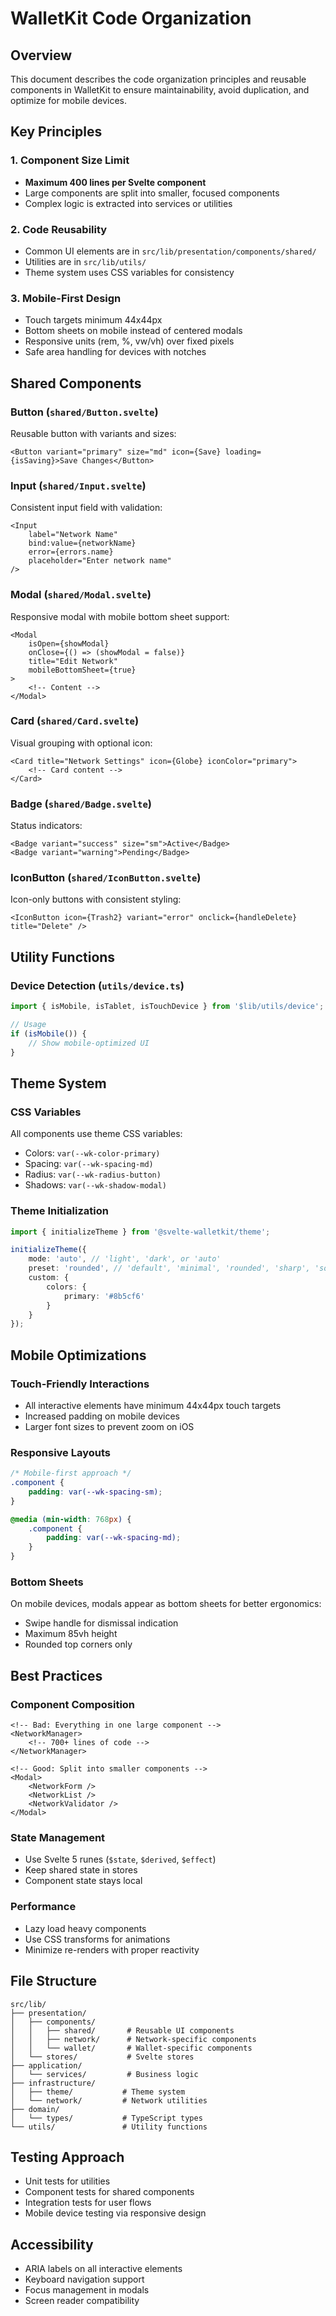 # WalletKit Code Organization

## Overview

This document describes the code organization principles and reusable components in WalletKit to ensure maintainability, avoid duplication, and optimize for mobile devices.

## Key Principles

### 1. Component Size Limit

- **Maximum 400 lines per Svelte component**
- Large components are split into smaller, focused components
- Complex logic is extracted into services or utilities

### 2. Code Reusability

- Common UI elements are in `src/lib/presentation/components/shared/`
- Utilities are in `src/lib/utils/`
- Theme system uses CSS variables for consistency

### 3. Mobile-First Design

- Touch targets minimum 44x44px
- Bottom sheets on mobile instead of centered modals
- Responsive units (rem, %, vw/vh) over fixed pixels
- Safe area handling for devices with notches

## Shared Components

### Button (`shared/Button.svelte`)

Reusable button with variants and sizes:

```svelte
<Button variant="primary" size="md" icon={Save} loading={isSaving}>Save Changes</Button>
```

### Input (`shared/Input.svelte`)

Consistent input field with validation:

```svelte
<Input
	label="Network Name"
	bind:value={networkName}
	error={errors.name}
	placeholder="Enter network name"
/>
```

### Modal (`shared/Modal.svelte`)

Responsive modal with mobile bottom sheet support:

```svelte
<Modal
	isOpen={showModal}
	onClose={() => (showModal = false)}
	title="Edit Network"
	mobileBottomSheet={true}
>
	<!-- Content -->
</Modal>
```

### Card (`shared/Card.svelte`)

Visual grouping with optional icon:

```svelte
<Card title="Network Settings" icon={Globe} iconColor="primary">
	<!-- Card content -->
</Card>
```

### Badge (`shared/Badge.svelte`)

Status indicators:

```svelte
<Badge variant="success" size="sm">Active</Badge>
<Badge variant="warning">Pending</Badge>
```

### IconButton (`shared/IconButton.svelte`)

Icon-only buttons with consistent styling:

```svelte
<IconButton icon={Trash2} variant="error" onclick={handleDelete} title="Delete" />
```

## Utility Functions

### Device Detection (`utils/device.ts`)

```typescript
import { isMobile, isTablet, isTouchDevice } from '$lib/utils/device';

// Usage
if (isMobile()) {
	// Show mobile-optimized UI
}
```

## Theme System

### CSS Variables

All components use theme CSS variables:

- Colors: `var(--wk-color-primary)`
- Spacing: `var(--wk-spacing-md)`
- Radius: `var(--wk-radius-button)`
- Shadows: `var(--wk-shadow-modal)`

### Theme Initialization

```typescript
import { initializeTheme } from '@svelte-walletkit/theme';

initializeTheme({
	mode: 'auto', // 'light', 'dark', or 'auto'
	preset: 'rounded', // 'default', 'minimal', 'rounded', 'sharp', 'soft'
	custom: {
		colors: {
			primary: '#8b5cf6'
		}
	}
});
```

## Mobile Optimizations

### Touch-Friendly Interactions

- All interactive elements have minimum 44x44px touch targets
- Increased padding on mobile devices
- Larger font sizes to prevent zoom on iOS

### Responsive Layouts

```css
/* Mobile-first approach */
.component {
	padding: var(--wk-spacing-sm);
}

@media (min-width: 768px) {
	.component {
		padding: var(--wk-spacing-md);
	}
}
```

### Bottom Sheets

On mobile devices, modals appear as bottom sheets for better ergonomics:

- Swipe handle for dismissal indication
- Maximum 85vh height
- Rounded top corners only

## Best Practices

### Component Composition

```svelte
<!-- Bad: Everything in one large component -->
<NetworkManager>
	<!-- 700+ lines of code -->
</NetworkManager>

<!-- Good: Split into smaller components -->
<Modal>
	<NetworkForm />
	<NetworkList />
	<NetworkValidator />
</Modal>
```

### State Management

- Use Svelte 5 runes (`$state`, `$derived`, `$effect`)
- Keep shared state in stores
- Component state stays local

### Performance

- Lazy load heavy components
- Use CSS transforms for animations
- Minimize re-renders with proper reactivity

## File Structure

```
src/lib/
├── presentation/
│   ├── components/
│   │   ├── shared/       # Reusable UI components
│   │   ├── network/      # Network-specific components
│   │   └── wallet/       # Wallet-specific components
│   └── stores/           # Svelte stores
├── application/
│   └── services/         # Business logic
├── infrastructure/
│   ├── theme/           # Theme system
│   └── network/         # Network utilities
├── domain/
│   └── types/           # TypeScript types
└── utils/               # Utility functions
```

## Testing Approach

- Unit tests for utilities
- Component tests for shared components
- Integration tests for user flows
- Mobile device testing via responsive design

## Accessibility

- ARIA labels on all interactive elements
- Keyboard navigation support
- Focus management in modals
- Screen reader compatibility
